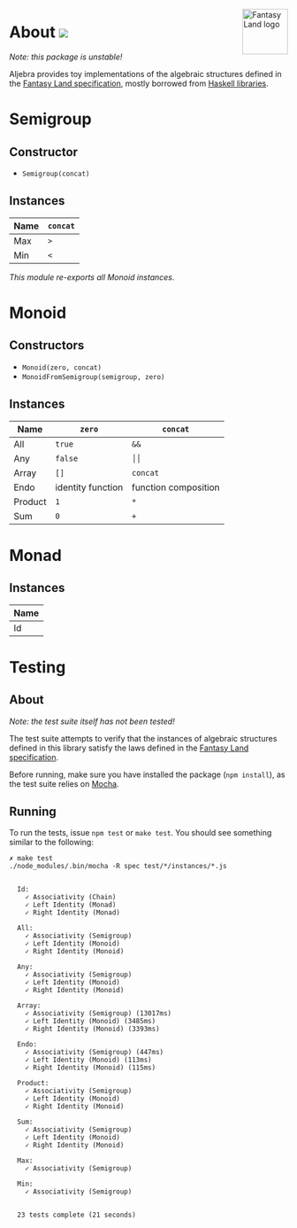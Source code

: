 <a href="https://github.com/pufuwozu/fantasy-land"><img src="https://raw.github.com/pufuwozu/fantasy-land/master/logo.png" align="right" width="82px" height="82px" alt="Fantasy Land logo" /></a>

About [<img src="https://travis-ci.org/markandrus/aljebra.png">](http://travis-ci.org/#!/markandrus/aljebra)
=====

_Note: this package is unstable!_

Aljebra provides toy implementations of the algebraic structures defined in the [Fantasy Land specification](https://github.com/pufuwozu/fantasy-land), mostly borrowed from [Haskell libraries](http://hackage.haskell.org/package/base).

Semigroup
=========

Constructor
-----------

* `Semigroup(concat)`

Instances
---------

| Name | `concat` |
| ---- | -------- |
| Max  | `>`      |
| Min  | `<`      |

_This module re-exports all Monoid instances._

Monoid
======

Constructors
------------

* `Monoid(zero, concat)`
* `MonoidFromSemigroup(semigroup, zero)`

Instances
---------

| Name    | `zero`            | `concat`             |
| ------- | ----------------- | -------------------- |
| All     | `true`            | `&&`                 |
| Any     | `false`           | <code>││</code>      |
| Array   | `[]`              | `concat`             |
| Endo    | identity function | function composition |
| Product | `1`               | `*`                  |
| Sum     | `0`               | `+`                  |

Monad
=====

Instances
---------

| Name |
| ---- |
| Id   |

Testing
=======

About
-----

_Note: the test suite itself has not been tested!_

The test suite attempts to verify that the instances of algebraic structures defined in this library satisfy the laws defined in the [Fantasy Land specification](https://github.com/pufuwozu/fantasy-land).

Before running, make sure you have installed the package (`npm install`), as the test suite relies on [Mocha](http://visionmedia.github.io/mocha/).

Running
-------

To run the tests, issue `npm test` or `make test`. You should see something similar to the following:

~~~
✗ make test                                               
./node_modules/.bin/mocha -R spec test/*/instances/*.js


  Id:
    ✓ Associativity (Chain) 
    ✓ Left Identity (Monad) 
    ✓ Right Identity (Monad) 

  All:
    ✓ Associativity (Semigroup) 
    ✓ Left Identity (Monoid) 
    ✓ Right Identity (Monoid) 

  Any:
    ✓ Associativity (Semigroup) 
    ✓ Left Identity (Monoid) 
    ✓ Right Identity (Monoid) 

  Array:
    ✓ Associativity (Semigroup) (13017ms)
    ✓ Left Identity (Monoid) (3485ms)
    ✓ Right Identity (Monoid) (3393ms)

  Endo:
    ✓ Associativity (Semigroup) (447ms)
    ✓ Left Identity (Monoid) (113ms)
    ✓ Right Identity (Monoid) (115ms)

  Product:
    ✓ Associativity (Semigroup) 
    ✓ Left Identity (Monoid) 
    ✓ Right Identity (Monoid) 

  Sum:
    ✓ Associativity (Semigroup) 
    ✓ Left Identity (Monoid) 
    ✓ Right Identity (Monoid) 

  Max:
    ✓ Associativity (Semigroup) 

  Min:
    ✓ Associativity (Semigroup) 


  23 tests complete (21 seconds)

~~~
